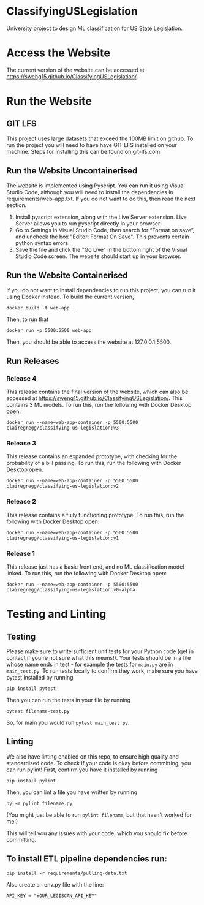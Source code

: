 # ClassifyingUSLegislation
University project to design ML classification for US State Legislation.

# Access the Website
The current version of the website can be accessed at https://sweng15.github.io/ClassifyingUSLegislation/.

# Run the Website

## GIT LFS
This project uses large datasets that exceed the 100MB limit on github. To run the project you will need to have have GIT LFS installed on your machine. Steps for installing this can be found on git-lfs.com.

## Run the Website Uncontainerised
The website is implemented using Pyscript.
You can run it using Visual Studio Code, although you will need to install the dependencies in requirements/web-app.txt. If you do not want to do this, then read the next section.
1. Install pyscript extension, along with the Live Server extension. Live Server allows you to run pyscript directly in your browser.
2. Go to Settings in Visual Studio Code, then search for “Format on save”, and uncheck the box "Editor: Format On Save". This prevents certain python syntax errors.
3. Save the file and click the "Go Live" in the bottom right of the Visual Studio Code screen. The website should start up in your browser.

## Run the Website Containerised
If you do not want to install dependencies to run this project, you can run it using Docker instead.
To build the current version, 
```
docker build -t web-app .
```

Then, to run that
```
docker run -p 5500:5500 web-app
```

Then, you should be able to access the website at 127.0.0.1:5500.


## Run Releases
### Release 4
This release contains the final version of the website, which can also be accessed at https://sweng15.github.io/ClassifyingUSLegislation/. This contains 3 ML models. To run this, run the following with Docker Desktop open:

```
docker run --name=web-app-container -p 5500:5500 clairegregg/classifying-us-legislation:v3
```

### Release 3
This release contains an expanded prototype, with checking for the probability of a bill passing. To run this, run the following with Docker Desktop open:

```
docker run --name=web-app-container -p 5500:5500 clairegregg/classifying-us-legislation:v2
```

### Release 2
This release contains a fully functioning prototype. To run this, run the following with Docker Desktop open:

```
docker run --name=web-app-container -p 5500:5500 clairegregg/classifying-us-legislation:v1
```

### Release 1
This release just has a basic front end, and no ML classification model linked. To run this, run the following with Docker Desktop open:

```
docker run --name=web-app-container -p 5500:5500 clairegregg/classifying-us-legislation:v0-alpha
```



# Testing and Linting

## Testing
Please make sure to write sufficient unit tests for your Python code (get in contact if you're not sure what this means!). Your tests should be in a file whose name ends in test - for example the tests for `main.py` are in `main_test.py`. To run tests locally to confirm they work, make sure you have pytest installed by running
```
pip install pytest
```

Then you can run the tests in your file by running
```
pytest filename-test.py
```
So, for main you would run `pytest main_test.py`.

## Linting
We also have linting enabled on this repo, to ensure high quality and standardised code. To check if your code is okay before committing, you can run pylint!
First, confirm you have it installed by running
```
pip install pylint
```

Then, you can lint a file you have written by running
```
py -m pylint filename.py
```

 (You might just be able to run `pylint filename`, but that hasn't worked for me!)

 This will tell you any issues with your code, which you should fix before committing.

## To install ETL pipeline dependencies run:
```
pip install -r requirements/pulling-data.txt
```
Also create an env.py file with the line: 
```
API_KEY = "YOUR_LEGISCAN_API_KEY"
```
